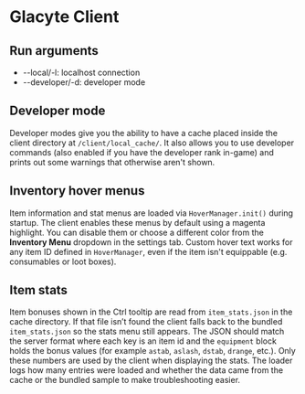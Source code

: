 # Glacyte Client

## Run arguments
* --local/-l: localhost connection
* --developer/-d: developer mode

## Developer mode
Developer modes give you the ability to have a cache placed inside the client directory at `/client/local_cache/`.
It also allows you to use developer commands (also enabled if you have the developer rank in-game) and prints out some warnings that otherwise aren't shown.

## Inventory hover menus
Item information and stat menus are loaded via `HoverManager.init()` during startup. The client enables these menus by default using a magenta highlight. You can disable them or choose a different color from the **Inventory Menu** dropdown in the settings tab.
Custom hover text works for any item ID defined in `HoverManager`, even if the
item isn't equippable (e.g. consumables or loot boxes).

## Item stats
Item bonuses shown in the Ctrl tooltip are read from `item_stats.json` in the cache
directory. If that file isn’t found the client falls back to the bundled
`item_stats.json` so the stats menu still appears. The JSON should match the
server format where each key is an item id and the `equipment` block holds the
bonus values (for example `astab`, `aslash`, `dstab`, `drange`, etc.). Only these
numbers are used by the client when displaying the stats.
The loader logs how many entries were loaded and whether the data came from the
cache or the bundled sample to make troubleshooting easier.
